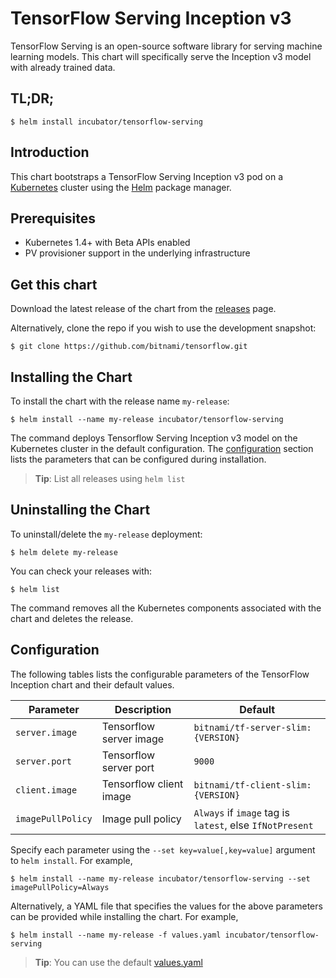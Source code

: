 # TensorFlow Serving Inception v3

TensorFlow Serving is an open-source software library for serving machine learning models. This chart will specifically serve the Inception v3 model with already trained data.

## TL;DR;

```console
$ helm install incubator/tensorflow-serving
```

## Introduction

This chart bootstraps a TensorFlow Serving Inception v3 pod on a [Kubernetes](http://kubernetes.io) cluster using the [Helm](https://helm.sh) package manager.

## Prerequisites

- Kubernetes 1.4+ with Beta APIs enabled
- PV provisioner support in the underlying infrastructure

## Get this chart

Download the latest release of the chart from the [releases](../../../releases) page.

Alternatively, clone the repo if you wish to use the development snapshot:

```console
$ git clone https://github.com/bitnami/tensorflow.git
```

## Installing the Chart

To install the chart with the release name `my-release`:

```console
$ helm install --name my-release incubator/tensorflow-serving
```

The command deploys Tensorflow Serving Inception v3 model on the Kubernetes cluster in the default configuration. The [configuration](#configuration) section lists the parameters that can be configured during installation.

> **Tip**: List all releases using `helm list`

## Uninstalling the Chart

To uninstall/delete the `my-release` deployment:

```console
$ helm delete my-release
```
You can check your releases with:

```console
$ helm list
```

The command removes all the Kubernetes components associated with the chart and deletes the release.

## Configuration

The following tables lists the configurable parameters of the TensorFlow Inception chart and their default values.

| Parameter                            | Description                              | Default                                                    |
| -------------------------------      | -------------------------------          | ---------------------------------------------------------- |
| `server.image`                       | Tensorflow server image                  | `bitnami/tf-server-slim:{VERSION}`                         |
| `server.port`                        | Tensorflow server port                   | `9000`                                                     |
| `client.image`                       | Tensorflow client image                  | `bitnami/tf-client-slim:{VERSION}`                         |
| `imagePullPolicy`                    | Image pull policy                        | `Always` if `image` tag is `latest`, else `IfNotPresent`   |

Specify each parameter using the `--set key=value[,key=value]` argument to `helm install`. For example,

```console
$ helm install --name my-release incubator/tensorflow-serving --set imagePullPolicy=Always
```

Alternatively, a YAML file that specifies the values for the above parameters can be provided while installing the chart. For example,

```console
$ helm install --name my-release -f values.yaml incubator/tensorflow-serving
```

> **Tip**: You can use the default [values.yaml](values.yaml)
